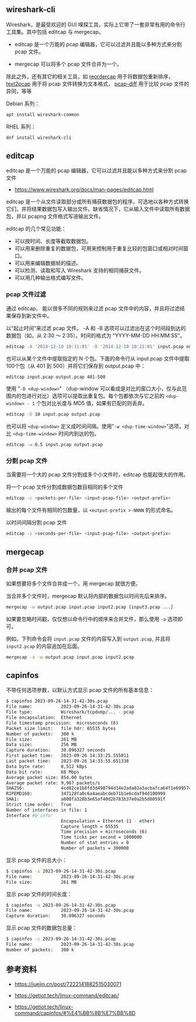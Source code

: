 ## wireshark-cli

Wireshark，是最受欢迎的 GUI 嗅探工具，实际上它带了一套非常有用的命令行工具集。其中包括 editcap 与 mergecap。

- editcap 是一个万能的 pcap 编辑器，它可以过滤并且能以多种方式来分割 pcap 文件。

- mergecap 可以将多个 pcap 文件合并为一个。

除此之外，还有其它的相关工具，如 [reordercap](https://www.wireshark.org/docs/man-pages/reordercap.html) 用于将数据包重新排序，[text2pcap](https://www.wireshark.org/docs/man-pages/text2pcap.html) 用于将 pcap 文件转换为文本格式， [pcap-diff](https://github.com/isginf/pcap-diff) 用于比较 pcap 文件的异同，等等

Debian 系列：

```bash
apt install wireshark-common
```

RHEL 系列：

```bash
dnf install wireshark-cli
```

## editcap

editcap 是一个万能的 pcap 编辑器，它可以过滤并且能以多种方式来分割 pcap 文件

- <https://www.wireshark.org/docs/man-pages/editcap.html>

editcap 是一个从文件读取部分或所有捕获数据包的程序，可选地以各种方式转换它们，并将结果数据包写入输出文件。缺省情况下，它从输入文件中读取所有数据包，并以 pcapng 文件格式写进输出文件。

editcap 的几个常见功能：

- 可以按时间、长度等截取数据包。
- 可以用来删除重复的数据包，可用来控制用于重复比较的包窗口或相对时间窗口。
- 可以用来编辑数据帧的描述。
- 可以检测、读取和写入 Wireshark 支持的相同捕获文件。
- 可以用几种输出格式编写文件。

### pcap 文件过滤

通过 editcap， 能以很多不同的规则来过滤 pcap 文件中的内容，并且将过滤结果保存到新文件中。

以“起止时间”来过滤 pcap 文件。 -A 和 -B 选项可以过滤出在这个时间段到达的数据包（如，从 2:30 ～ 2:35）。时间的格式为 "YYYY-MM-DD HH:MM:SS"。

```bash
editcap -A '2014-12-10 10:11:01' -B '2014-12-10 10:21:01' input.pcap output.pcap
```

也可以从某个文件中提取指定的 N 个包。下面的命令行从 input.pcap 文件中提取100个包（从 401 到 500）并将它们保存到 output.pcap 中：

```bash
editcap input.pcap output.pcap 401-500
```

使用 "`-D <dup-window>`" （dup-window 可以看成是对比的窗口大小，仅与此范围内的包进行对比）选项可以提取出重复包。每个包都依次与它之前的 `<dup-window> - 1` 个包对比长度与 MD5 值，如果有匹配的则丢弃。

```bash
editcap -D 10 input.pcap output.pcap
```

也可以将 `<dup-window>` 定义成时间间隔。使用"`-w <dup-time-window>`"选项，对比 `<dup-time-window>` 时间内到达的包。

```bash
editcap -w 0.5 input.pcap output.pcap 
```

### 分割 pcap 文件

当需要将一个大的 pcap 文件分割成多个小文件时，editcap 也能起很大的作用。

将一个 pcap 文件分割成数据包数目相同的多个文件

```bash
editcap -c <packets-per-file> <input-pcap-file> <output-prefix>
```

输出的每个文件有相同的包数量，以 `<output-prefix >-NNNN` 的形式命名。

以时间间隔分割 pcap 文件

```bash
editcap -i <seconds-per-file> <input-pcap-file> <output-prefix>
```

## mergecap

### 合并 pcap 文件

如果想要将多个文件合并成一个，用 mergecap 就很方便。

当合并多个文件时，mergecap 默认将内部的数据包以时间先后来排序。

```bash
mergecap -w output.pcap input.pcap input2.pcap [input3.pcap ...]
```

如果要忽略时间戳，仅仅想以命令行中的顺序来合并文件，那么使用 `-a` 选项即可。

例如，下列命令会将 `input.pcap` 文件的内容写入到 `output.pcap`, 并且将 `input2.pcap` 的内容追加在后面。

```bash
mergecap -a -w output.pcap input.pcap input2.pcap
```

## capinfos

不带任何选项参数，以默认方式显示 pcap 文件的所有基本信息：

```bash
$ capinfos 2023-09-26-14-31-42-30s.pcap
File name:           2023-09-26-14-31-42-30s.pcap
File type:           Wireshark/tcpdump/... - pcap
File encapsulation:  Ethernet
File timestamp precision:  microseconds (6)
Packet size limit:   file hdr: 65535 bytes
Number of packets:   300 k
File size:           261 MB
Data size:           256 MB
Capture duration:    30.096327 seconds
First packet time:   2023-09-26 14:33:25.555011
Last packet time:    2023-09-26 14:33:55.651338
Data byte rate:      8,512 kBps
Data bit rate:       68 Mbps
Average packet size: 854.00 bytes
Average packet rate: 9,967 packets/s
SHA256:              4cd82ce1b8fd3d498794d14e2ada82a3acbafca64f1e699574e58a6deec600cc
RIPEMD160:           347128fa0c6a4aeabcdeb71b1e6cdaf94d100999
SHA1:                a800fa328b3e65af40d2b783b37e0a2b5d80591f
Strict time order:   True
Number of interfaces in file: 1
Interface #0 info:
                     Encapsulation = Ethernet (1 - ether)
                     Capture length = 65535
                     Time precision = microseconds (6)
                     Time ticks per second = 1000000
                     Number of stat entries = 0
                     Number of packets = 300000
```

显示 pcap 文件的总大小：

```bash
$ capinfos -s 2023-09-26-14-31-42-30s.pcap
File name:           2023-09-26-14-31-42-30s.pcap
File size:           261 MB
```

显示 pcap 文件的时间长度：

```bash
$ capinfos -u 2023-09-26-14-31-42-30s.pcap
File name:           2023-09-26-14-31-42-30s.pcap
Capture duration:    30.096327 seconds
```

显示 pcap 文件的数据包总量：

```bash
$ capinfos -c 2023-09-26-14-31-42-30s.pcap
File name:           2023-09-26-14-31-42-30s.pcap
Number of packets:   300 k
```

## 参考资料

- <https://juejin.cn/post/7222141882515030071>

- <https://getiot.tech/linux-command/editcap/>

- <https://getiot.tech/linux-command/capinfos/#%E4%BB%8B%E7%BB%8D>
